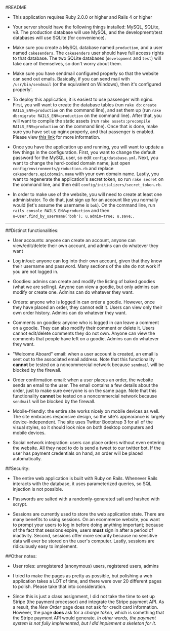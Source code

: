 #README

* This application requires Ruby 2.0.0 or higher and Rails 4 or higher

* Your server should have the following things installed: MySQL, SQLite, v8. The production database will use MySQL, and the development/test databases will use SQLite (for convenience).

* Make sure you create a MySQL database named `production`, and a user named `cakesenders`. The `cakesenders` user should have full access rights to that database. The two SQLite databases (`development` and `test`) will take care of themselves, so don't worry about them.

* Make sure you have sendmail configured properly so that the website can send out emails. Basically, if you can send mail with `/usr/bin/sendmail` (or the equivalent on Windows), then it's configured properly'.

* To deploy this application, it is easiest to use passenger with nginx. First, you will want to create the database tables (run `rake db:create RAILS_ENV=production` on the command line), and set them up (run `rake db:migrate RAILS_ENV=production` on the command line). After that, you will want to compile the static assets (run `rake assets:precompile RAILS_ENV=production` on the command line). Once that is done, make sure you have set up nginx properly, and that passenger is enabled. Please view [this link](https://www.digitalocean.com/community/articles/how-to-install-rails-and-nginx-with-passenger-on-ubuntu) for more information.

* Once you have the application up and running, you will want to update a few things in the configuration. First, you want to change the default password for the MySQL user, so edit `config/database.yml`. Next, you want to change the hard-coded domain name; just open `config/environments/production.rb` and replace `cakesenders.epicdomain.name` with your own domain name. Lastly, you want to regenerate the application's secret token, so run `rake secret` on the command line, and then edit `config/initializers/secret_token.rb`.

* In order to make use of the website, you will need to create at least one administrator. To do that, just sign up for an account like you normally would (let's assume the username is `bob`). On the command line, run `rails console RAILS_ENV=production` and then `u=User.find_by_username('bob'); u.admin=true; u.save;`.

---

##Distinct functionalities:

* User accounts: anyone can create an account, anyone can view/edit/delete their own account, and admins can do whatever they want

* Log in/out: anyone can log into their own account, given that they know their username and password. Many sections of the site do not work if you are not logged in.

* Goodies: admins can create and modify the listing of baked goodies (what we are selling). Anyone can view a goodie, but only admins can modify or create one. Admins can do whatever they want.

* Orders: anyone who is logged in can order a goodie. However, once they have placed an order, they cannot edit it. Users can view only their own order history. Admins can do whatever they want.

* Comments on goodies: anyone who is logged in can leave a comment on a goodie. They can also modify their comment or delete it. Users cannot edit/delete comments they do not own. Anyone can view the comments that people have left on a goodie. Admins can do whatever they want.

* "Welcome Aboard" email: when a user account is created, an email is sent out to the associated email address. Note that this functionality **cannot** be tested on a noncommercial network because `sendmail` will be blocked by the firewall.

* Order confirmation email: when a user places an order, the website sends an email to the user. The email contains a few details about the order, just to make sure everyone is on the same page. Note that this functionality **cannot** be tested on a noncommercial network because `sendmail` will be blocked by the firewall.

* Mobile-friendly: the entire site works nicely on mobile devices as well. The site embraces responsive design, so the site's appearance is largely device-independent. The site uses Twitter Bootstrap 3 for all of the visual styles, so it should look nice on both desktop computers and mobile devices.

* Social network integration: users can place orders without even entering the website. All they need to do is send a tweet to our twitter bot. If the user has payment credentials on hand, an order will be placed automatically.

##Security:

* The entire web application is built with Ruby on Rails. Whenever Rails interacts with the database, it uses parameterized queries, so SQL injection is not possible.

* Passwords are salted with a randomly-generated salt and hashed with scrypt.

* Sessions are currently used to store the web application state. There are many benefits to using sessions. On an ecommerce website, you want to prompt your users to log in before doing anything important; because of the fact that sessions expire, users **must** sign in after a period of inactivity. Second, sessions offer more security because no sensitive data will ever be stored on the user's computer. Lastly, sessions are ridiculously easy to implement.

##Other notes:

* User roles: unregistered (anonymous) users, registered users, admins

* I tried to make the pages as pretty as possible, but polishing a web application takes a LOT of time, and there were over 20 different pages to polish. Please take that into consideration.

* Since this is just a class assignment, I did not take the time to set up Stripe (the payment processor) and integrate the Stripe payment API. As a result, the *New Order* page does not ask for credit card information. However, the page **does** ask for a *charge token*, which is something that the Stripe payment API would generate. *In other words, the payment system is not fully implemented, but I did implement a skeleton for it*.
